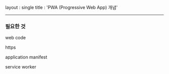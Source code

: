 layout : single
title : 'PWA (Progressive Web App) 개념'

---

### 필요한 것 

web code

https

application manifest

service worker 

